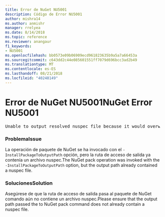 ```yaml
---
title: Error de NuGet NU5001
description: Código de Error NU5001
author: mishra14
ms.author: anmishr
manager: rrelyea
ms.date: 8/14/2018
ms.topic: reference
ms.reviewer: anangaur
f1_keywords:
- NU5001
ms.openlocfilehash: bb0573e09b06909ecd961823635b9a5a7a66453a
ms.sourcegitcommit: c643dd2c44e085601551ff7079d696bcc3ad2b49
ms.translationtype: MT
ms.contentlocale: es-ES
ms.lasthandoff: 08/21/2018
ms.locfileid: "40248149"
---
```

# <a name="nuget-error-nu5001"></a><span data-ttu-id="895d6-103">Error de NuGet NU5001</span><span class="sxs-lookup"><span data-stu-id="895d6-103">NuGet Error NU5001</span></span>
<pre>Unable to output resolved nuspec file because it would overwrite the original at 'F:\project\project.nuspec'.</pre>

### <a name="issue"></a><span data-ttu-id="895d6-104">Problema</span><span class="sxs-lookup"><span data-stu-id="895d6-104">Issue</span></span>

<span data-ttu-id="895d6-105">La operación de paquete de NuGet se ha invocado con el `-InstallPackageToOutputPath` opción, pero la ruta de acceso de salida ya contenía un archivo nuspec.</span><span class="sxs-lookup"><span data-stu-id="895d6-105">The NuGet pack operation was invoked with the `-InstallPackageToOutputPath` option, but the output path already contained a  nuspec file.</span></span>


### <a name="solution"></a><span data-ttu-id="895d6-106">Soluciones</span><span class="sxs-lookup"><span data-stu-id="895d6-106">Solution</span></span>

<span data-ttu-id="895d6-107">Asegúrese de que la ruta de acceso de salida pasa al paquete de NuGet comando aún no contiene un archivo nuspec.</span><span class="sxs-lookup"><span data-stu-id="895d6-107">Please ensure that the output path passed the to NuGet pack command does not already contain a nuspec file.</span></span>


